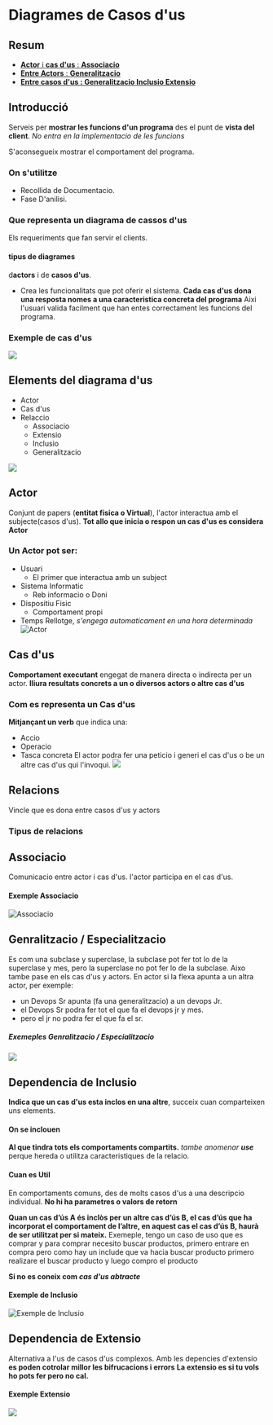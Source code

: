 # Diagrames de Casos d'us

## Resum

- [**Actor** i **cas d'us** : **Associacio**](#associacio)
- [**Entre Actors** : **Generalitzacio**](#genralitzacio--especialitzacio)
- [**Entre casos d'us : Generalitzacio Inclusio Extensio**](#dependencia-de-inclusio)

## Introducció

Serveis per **mostrar les funcions d'un programa** des el punt de **vista del client**.
_No entra en la implementacio de les funcions_

S'aconsegueix mostrar el comportament del programa.

### On s'utilitze

- Recollida de Documentacio.
- Fase D'anilisi.

### Que representa un diagrama de cassos d'us

Els requeriments que fan servir el clients.

#### tipus de diagrames

d**actors** i de **casos d'us**.

- Crea les funcionalitats que pot oferir el sistema.
  **Cada cas d'us dona una resposta nomes a una caracteristica concreta del programa**
  Aixi l'usuari valida facilment que han entes correctament les funcions del programa.

### Exemple de cas d'us

![](./exemepleCasDus.png)

## Elements del diagrama d'us

- Actor
- Cas d'us
- Relaccio
  - Associacio
  - Extensio
  - Inclusio
  - Generalitzacio

![](./ElementCasDus.png)

## Actor

Conjunt de papers (**entitat fisica o Virtual**), l'actor interactua amb el subjecte(casos d'us).
**Tot allo que inicia o respon un cas d'us es considera Actor**

### Un Actor pot ser:

- Usuari
  - El primer que interactua amb un subject
- Sistema Informatic
  - Reb informacio o Doni
- Dispositiu Fisic
  - Comportament propi
- Temps Rellotge, _s'engega automaticament en una hora determinada_
  ![Actor](./Actor.png)

## Cas d'us

**Comportament executant** engegat de manera directa o indirecta per un actor.
**lliura resultats concrets a un o diversos actors o altre cas d'us**

### Com es representa un Cas d'us

**Mitjançant un verb** que indica una:

- Accio
- Operacio
- Tasca concreta
  El actor podra fer una peticio i generi el cas d'us o be un altre cas d'us qui l'invoqui.
  ![](./iconCasos_D'us.md.png)

## Relacions

Vincle que es dona entre casos d'us y actors

### Tipus de relacions

## Associacio

Comunicacio entre actor i cas d'us. l'actor participa en el cas d'us.

#### Exemple Associacio

![Associacio](./associacio.png)

## Genralitzacio / Especialitzacio

Es com una subclase y superclase, la subclase pot fer tot lo de la superclase y mes, pero la superclase no pot fer lo de la subclase. Aixo tambe pase en els cas d'us y actors.
En actor si la flexa apunta a un altra actor, per exemple:

- un Devops Sr apunta (fa una generalitzacio) a un devops Jr.
- el Devops Sr podra fer tot el que fa el devops jr y mes.
- pero el jr no podra fer el que fa el sr.

##### Exemeples Genralitzacio / Especialitzacio

![](./generalitzacio.png)

## Dependencia de Inclusio

**Indica que un cas d'us esta inclos en una altre**, succeix cuan comparteixen uns elements.

#### On se inclouen

**Al que tindra tots els comportaments compartits.**
_tambe anomenar **use**_ perque hereda o utilitza caracteristiques de la relacio.

#### Cuan es Util

En comportaments comuns, des de molts casos d'us a una descripcio individual.
**No hi ha parametres o valors de retorn**

**Quan un cas d’ús A és inclòs per un altre cas d’ús B, el cas d’ús que ha
incorporat el comportament de l’altre, en aquest cas el cas d’ús B, haurà de ser
utilitzat per si mateix.**
Exemeple, tengo un caso de uso que es comprar y para comprar necesito buscar productos, primero entrare en compra pero como hay un include que va hacia buscar producto primero realizare el buscar producto y luego compro el producto

**Si no es coneix com _cas d'us abtracte_**

#### Exemple de Inclusio

![Exemple de Inclusio](./Inclusio.png)

## Dependencia de Extensio

Alternativa a l'us de casos d'us complexos. Amb les depencies d'extensio **es poden cotrolar millor les bifrucacions i errors**
**La extensio es si tu vols ho pots fer pero no cal.**

#### Exemple Extensio

![](./extensio.png)
